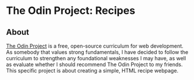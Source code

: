 # The Odin Project: Recipes
## About
[The Odin Project](https://www.theodinproject.com) is a free, open-source curriculum for web development. As somebody that values strong fundamentals, I have decided to follow the curriculum to strengthen any foundational weaknesses I may have, as well as evaluate whether I should recommend The Odin Project to my friends. This specific project is about creating a simple, HTML recipe webpage.
